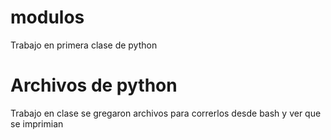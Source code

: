 # modulos
Trabajo en primera clase de python
# Archivos de python
Trabajo en clase se gregaron archivos para correrlos desde bash y ver que se imprimian
